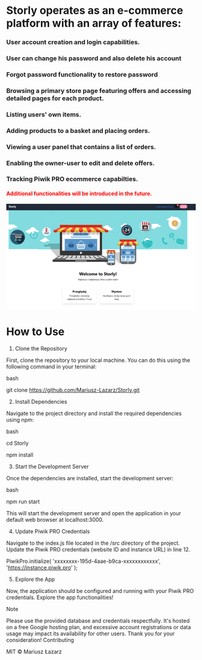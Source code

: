 <h1>Storly operates as an e-commerce platform with an array of features:</h1>

  <h3>User account creation and login capabilities.</h3>

  <h3>User can change his password and also delete his account</h3>

  <h3>Forgot password functionality to restore password</h3>

  <h3>Browsing a primary store page featuring offers and accessing detailed pages for each product.</h3>

  <h3>Listing users' own items.</h3>

  <h3>Adding products to a basket and placing orders.</h3>

  <h3>Viewing a user panel that contains a list of orders.</h3>

  <h3>Enabling the owner-user to edit and delete offers.</h3>

  <h3>Tracking Piwik PRO ecommerce capabilties.</h3>

  <h4 style='color:red'>Additional functionalities will be introduced in the future.</h4>

![Alt text](./img/Banner.png)

<h1>How to Use</h1>

1. Clone the Repository

First, clone the repository to your local machine. You can do this using the following command in your terminal:

bash

git clone https://github.com/Mariusz-Lazarz/Storly.git

2. Install Dependencies

Navigate to the project directory and install the required dependencies using npm:

bash

cd Storly

npm install

3. Start the Development Server

Once the dependencies are installed, start the development server:

bash

npm run start

This will start the development server and open the application in your default web browser at localhost:3000.

4. Update Piwik PRO Credentials

Navigate to the index.js file located in the /src directory of the project. Update the Piwik PRO credentials (website ID and instance URL) in line 12.

PiwikPro.initialize(
'xxxxxxxx-195d-4aae-b9ca-xxxxxxxxxxxx',
'https://instance.piwik.pro'
);

5. Explore the App

Now, the application should be configured and running with your Piwik PRO credentials. Explore the app functionalities!

Note

Please use the provided database and credentials respectfully. It's hosted on a free Google hosting plan, and excessive account registrations or data usage may impact its availability for other users. Thank you for your consideration!
Contributing

MIT © Mariusz Łazarz
